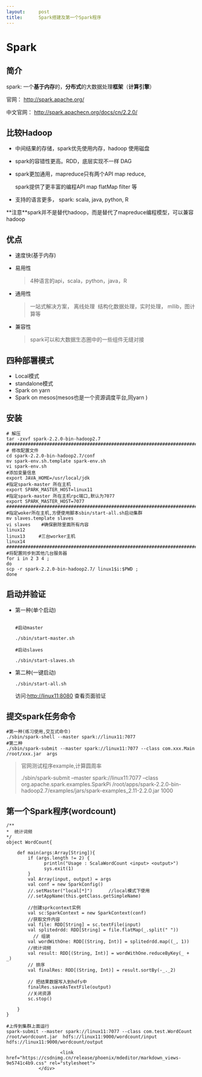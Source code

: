```yaml
---
layout:     post
title:      Spark搭建及第一个Spark程序
---
```

<div id="article_content" class="article_content clearfix csdn-tracking-statistics" data-pid="blog" data-mod="popu_307" data-dsm="post">
								            <div id="content_views" class="markdown_views prism-atom-one-dark">
							<!-- flowchart 箭头图标 勿删 -->
							<svg xmlns="http://www.w3.org/2000/svg" style="display: none;"><path stroke-linecap="round" d="M5,0 0,2.5 5,5z" id="raphael-marker-block" style="-webkit-tap-highlight-color: rgba(0, 0, 0, 0);"></path></svg>
							<h1 id="spark">Spark</h1>



<h2 id="简介">简介</h2>

<p>spark: 一个<strong>基于内存</strong>的，<strong>分布式</strong>的大数据处理<strong>框架</strong>（<strong>计算引擎</strong>）</p>

<p>官网： <a href="http://spark.apache.org/" rel="nofollow">http://spark.apache.org/</a> </p>

<p>中文官网： <a href="http://spark.apachecn.org/docs/cn/2.2.0/" rel="nofollow">http://spark.apachecn.org/docs/cn/2.2.0/</a></p>



<h2 id="比较hadoop">比较Hadoop</h2>

<ul>
<li><p>中间结果的存储，spark优先使用内存，hadoop 使用磁盘</p></li>
<li><p>spark的容错性更高。RDD，底层实现不一样  DAG</p></li>
<li><p>spark更加通用，mapreduce只有两个API  map  reduce,</p>

<p>spark提供了更丰富的编程API map flatMap  filter 等</p></li>
<li><p>支持的语言更多， spark: scala, java, python, R </p></li>
</ul>

<p>**注意**spark并不是替代hadoop，而是替代了mapreduce编程模型，可以兼容hadoop</p>



<h2 id="优点">优点</h2>

<ul>
<li><p>速度快(基于内存)</p></li>
<li><p>易用性</p>

<blockquote>
  <p>4种语言的api，scala，python，java，R</p>
</blockquote></li>
<li><p>通用性</p>

<blockquote>
  <p>一站式解决方案， 离线处理  结构化数据处理，实时处理， mllib，图计算等</p>
</blockquote></li>
<li><p>兼容性</p>

<blockquote>
  <p>spark可以和大数据生态圈中的一些组件无缝对接</p>
</blockquote></li>
</ul>



<h2 id="四种部署模式">四种部署模式</h2>

<ul>
<li>Local模式</li>
<li>standalone模式</li>
<li>Spark on yarn</li>
<li>Spark on mesos(mesos也是一个资源调度平台,同yarn )</li>
</ul>



<h2 id="安装">安装</h2>



<pre class="prettyprint"><code class="language-shell hljs coffeescript"><span class="hljs-comment"># 解压</span>
tar -zxvf spark-<span class="hljs-number">2.2</span><span class="hljs-number">.0</span>-bin-hadoop2<span class="hljs-number">.7</span>
<span class="hljs-comment">######</span><span class="hljs-comment">######</span><span class="hljs-comment">######</span><span class="hljs-comment">######</span><span class="hljs-comment">######</span><span class="hljs-comment">######</span><span class="hljs-comment">######</span><span class="hljs-comment">######</span><span class="hljs-comment">######</span><span class="hljs-comment">######</span><span class="hljs-comment">######</span><span class="hljs-comment">######</span><span class="hljs-comment">#</span>
<span class="hljs-comment"># 修改配置文件</span>
cd spark-<span class="hljs-number">2.2</span><span class="hljs-number">.0</span>-bin-hadoop2<span class="hljs-number">.7</span>/conf
mv spark-env.sh.template spark-env.sh
vi spark-env.sh
<span class="hljs-comment">#添加变量信息</span>
<span class="hljs-reserved">export</span> JAVA_HOME=/usr/local/jdk
<span class="hljs-comment">#指定spark-master 所在主机</span>
<span class="hljs-reserved">export</span> SPARK_MASTER_HOST=linux11
<span class="hljs-comment">#指定spark-master 所在主机rpc端口,默认为7077</span>
<span class="hljs-reserved">export</span> SPARK_MASTER_HOST=<span class="hljs-number">7077</span>
<span class="hljs-comment">######</span><span class="hljs-comment">######</span><span class="hljs-comment">######</span><span class="hljs-comment">######</span><span class="hljs-comment">######</span><span class="hljs-comment">######</span><span class="hljs-comment">######</span><span class="hljs-comment">######</span><span class="hljs-comment">######</span><span class="hljs-comment">######</span><span class="hljs-comment">######</span><span class="hljs-comment">######</span><span class="hljs-comment">##</span>
<span class="hljs-comment">#指定woker所在主机,方便使用脚本sbin/start-all.sh启动集群</span>
mv slaves.template slaves
vi slaves    <span class="hljs-comment">#确保删除里面所有内容</span>
linux12      
linux13     <span class="hljs-comment">#三台worker主机</span>
linux14
<span class="hljs-comment">######</span><span class="hljs-comment">######</span><span class="hljs-comment">######</span><span class="hljs-comment">######</span><span class="hljs-comment">######</span><span class="hljs-comment">######</span><span class="hljs-comment">######</span><span class="hljs-comment">######</span><span class="hljs-comment">######</span><span class="hljs-comment">######</span><span class="hljs-comment">######</span><span class="hljs-comment">######</span>
<span class="hljs-comment">#将配置同步到其他几台服务器</span>
<span class="hljs-keyword">for</span> i <span class="hljs-keyword">in</span> <span class="hljs-number">2</span> <span class="hljs-number">3</span> <span class="hljs-number">4</span> ;
<span class="hljs-keyword">do</span> 
scp -r spark-<span class="hljs-number">2.2</span><span class="hljs-number">.0</span>-bin-hadoop2<span class="hljs-number">.7</span>/ <span class="hljs-attribute">linux1$i</span>:$PWD ;
done</code></pre>



<h2 id="启动并验证">启动并验证</h2>

<ul>
<li><p>第一种(单个启动)</p>

<pre class="prettyprint"><code class="language-shell hljs vala">
<span class="hljs-preprocessor">#启动master</span>

./sbin/start-master.sh

<span class="hljs-preprocessor">#启动slaves</span>

./sbin/start-slaves.sh</code></pre></li>
<li><p>第二种(一键启动)</p>

<pre class="prettyprint"><code class="language-shell hljs sql">./sbin/<span class="hljs-operator"><span class="hljs-keyword">start</span>-<span class="hljs-keyword">all</span>.sh</span></code></pre>

<p>访问:<a href="http://linux11:8080" rel="nofollow">http://linux11:8080</a> 查看页面验证</p></li>
</ul>



<h2 id="提交spark任务命令">提交spark任务命令</h2>



<pre class="prettyprint"><code class="language-shell hljs vala"><span class="hljs-preprocessor">#第一种(练习使用,交互式命令)</span>
./sbin/spark-shell --master spark:<span class="hljs-comment">//linux11:7077</span>
<span class="hljs-preprocessor">#第二种</span>
./sbin/spark-submit --master spark:<span class="hljs-comment">//linux11:7077 --class com.xxx.Main /root/xxx.jar  args</span></code></pre>

<blockquote>
  <p>官网测试程序example,计算圆周率</p>
  
  <p>./sbin/spark-submit –master spark://linux11:7077 –class  org.apache.spark.examples.SparkPi /root/apps/spark-2.2.0-bin-hadoop2.7/examples/jars/spark-examples_2.11-2.2.0.jar 1000 </p>
</blockquote>

<h2 id="第一个spark程序wordcount">第一个Spark程序(wordcount)</h2>



<pre class="prettyprint"><code class="language-scala hljs "><span class="hljs-javadoc">/**
*  统计词频
*/</span>
<span class="hljs-class"><span class="hljs-keyword">object</span> <span class="hljs-title">WordCount</span>{</span>

    <span class="hljs-keyword">def</span> main(args:Array[String]){
        <span class="hljs-keyword">if</span> (args.length != <span class="hljs-number">2</span>) {
              println(<span class="hljs-string">"Usage : ScalaWordCount &lt;input&gt; &lt;output&gt;"</span>)
              sys.exit(<span class="hljs-number">1</span>)
        }
        <span class="hljs-keyword">val</span> Array(input, output) = args
        <span class="hljs-keyword">val</span> conf = <span class="hljs-keyword">new</span> SparkConfig()
        <span class="hljs-comment">//.setMaster("local[*]")      //local模式下使用</span>
        <span class="hljs-comment">//.setAppName(this.getClass.getSimpleName)</span>

        <span class="hljs-comment">//创建sprkcontext实例</span>
        <span class="hljs-keyword">val</span> sc:SparkContext = <span class="hljs-keyword">new</span> SparkContext(conf)
        <span class="hljs-comment">//获取文件内容</span>
        <span class="hljs-keyword">val</span> file: RDD[String] = sc.textFile(input)
        <span class="hljs-keyword">val</span> splitedrdd: RDD[String] = file.flatMap(_.split(<span class="hljs-string">" "</span>))
          <span class="hljs-comment">// 组装</span>
        <span class="hljs-keyword">val</span> wordWithOne: RDD[(String, Int)] = splitedrdd.map((_, <span class="hljs-number">1</span>))
        <span class="hljs-comment">//统计词频</span>
        <span class="hljs-keyword">val</span> result: RDD[(String, Int)] = wordWithOne.reduceByKey(_ + _)
        <span class="hljs-comment">// 排序</span>
        <span class="hljs-keyword">val</span> finalRes: RDD[(String, Int)] = result.sortBy(-_._2)

        <span class="hljs-comment">// 把结果数据写入到hdfs中</span>
        finalRes.saveAsTextFile(output)
        <span class="hljs-comment">//关闭资源</span>
        sc.stop()

    }
}</code></pre>



<pre class="prettyprint"><code class="language-shell hljs ruby"><span class="hljs-comment">#上传到集群上面运行</span>
spark-submit --master <span class="hljs-symbol">spark:</span>/<span class="hljs-regexp">/linux11:7077 --class com.test.WordCount /root</span><span class="hljs-regexp">/wordcount.jar  hdfs:/</span><span class="hljs-regexp">/linux11:9000/wordcount</span><span class="hljs-regexp">/input  hdfs:/</span><span class="hljs-regexp">/linux11:9000/wordcount</span><span class="hljs-regexp">/output</span></code></pre>            </div>
						<link href="https://csdnimg.cn/release/phoenix/mdeditor/markdown_views-9e5741c4b9.css" rel="stylesheet">
                </div>
